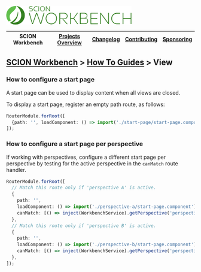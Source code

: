 <a href="/README.md"><img src="/resources/branding/scion-workbench-banner.svg" height="50" alt="SCION Workbench"></a>

| SCION Workbench | [Projects Overview][menu-projects-overview] | [Changelog][menu-changelog] | [Contributing][menu-contributing] | [Sponsoring][menu-sponsoring] |  
| --- | --- | --- | --- | --- |

## [SCION Workbench][menu-home] > [How To Guides][menu-how-to] > View

### How to configure a start page
A start page can be used to display content when all views are closed.

To display a start page, register an empty path route, as follows:

```ts
RouterModule.forRoot([
  {path: '', loadComponent: () => import('./start-page/start-page.component')},
]);
```

### How to configure a start page per perspective

If working with perspectives, configure a different start page per perspective by testing for the active perspective in the `canMatch` route handler.

```ts
RouterModule.forRoot([
  // Match this route only if 'perspective A' is active.
  {
    path: '', 
    loadComponent: () => import('./perspective-a/start-page.component'), 
    canMatch: [() => inject(WorkbenchService).getPerspective('perspective-a')?.active]
  },
  // Match this route only if 'perspective B' is active.
  {
    path: '',
    loadComponent: () => import('./perspective-b/start-page.component'),
    canMatch: [() => inject(WorkbenchService).getPerspective('perspective-b')?.active]
  },
]);
```

[menu-how-to]: /docs/site/howto/how-to.md

[menu-home]: /README.md
[menu-projects-overview]: /docs/site/projects-overview.md
[menu-changelog]: /docs/site/changelog.md
[menu-contributing]: /CONTRIBUTING.md
[menu-sponsoring]: /docs/site/sponsoring.md

